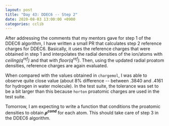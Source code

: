 ```yaml
---
layout: post
title: "Day 43: DDEC6 -- Step 2"
date: 2020-08-03 13:00:00 +0900
categories: cclib
---
```


After addressing the comments that my mentors gave for step 1 of the DDEC6 algorithm, I have written a small PR that calculates step 2 reference charges for DDEC6. Basically, it uses the reference charges that were obtained in step 1 and interpolates the radial densities of the ion/atoms with *ceiling(q<sup>ref</sup>)* and that with *floor(q<sup>ref</sup>)*. Then, using the updated radial proatom densities, reference charges are again evaluated.

When compared with the values obtained in `chargemol`, I was able to observe quite close value (about 8% difference -- between .3840 and .4161 for hydrogen in water molecule). In the test suite, the tolerance was set to be a bit larger than this because `horton` proatomic charges are used in the test suite.

Tomorrow, I am expecting to write a function that conditions the proatomic densities to obtain ***&rho;<sup>cond</sup>*** for each atom. This should take care of step 3 in the DDEC6 algorithm.

